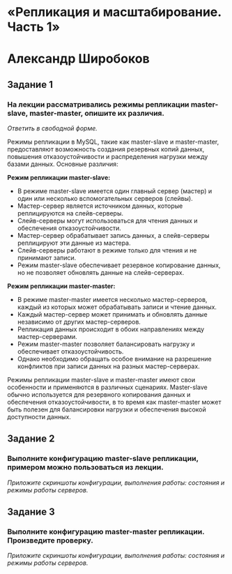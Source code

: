 # «Репликация и масштабирование. Часть 1»
# Александр Широбоков
## Задание 1
### На лекции рассматривались режимы репликации master-slave, master-master, опишите их различия.
*Ответить в свободной форме.*

Режимы репликации в MySQL, такие как master-slave и master-master, предоставляют возможность создания резервных копий данных, повышения отказоустойчивости и распределения нагрузки между базами данных. Основные различия:

**Режим репликации master-slave:**

 - В режиме master-slave имеется один главный сервер (мастер) и один или несколько вспомогательных серверов (слейвы).
 - Мастер-сервер является источником данных, которые реплицируются на слейв-серверы.
 - Слейв-серверы могут использоваться для чтения данных и обеспечения отказоустойчивости.
 - Мастер-сервер обрабатывает запись данных, а слейв-серверы реплицируют эти данные из мастера.
 - Слейв-серверы работают в режиме только для чтения и не принимают записи.
 - Режим master-slave обеспечивает резервное копирование данных, но не позволяет обновлять данные на слейв-серверах.

**Режим репликации master-master:**

 - В режиме master-master имеется несколько мастер-серверов, каждый из которых может обрабатывать записи и чтение данных.
 - Каждый мастер-сервер может принимать и обновлять данные независимо от других мастер-серверов.
 - Репликация данных происходит в обоих направлениях между мастер-серверами.
 - Режим master-master позволяет балансировать нагрузку и обеспечивает отказоустойчивость.
 - Однако необходимо обращать особое внимание на разрешение конфликтов при записи данных на разных мастер-серверах.

Режимы репликации master-slave и master-master имеют свои особенности и применяются в различных сценариях. Master-slave обычно используется для резервного копирования данных и обеспечения отказоустойчивости, в то время как master-master может быть полезен для балансировки нагрузки и обеспечения высокой доступности данных.
## Задание 2
### Выполните конфигурацию master-slave репликации, примером можно пользоваться из лекции.
*Приложите скриншоты конфигурации, выполнения работы: состояния и режимы работы серверов.*
## Задание 3
### Выполните конфигурацию master-master репликации. Произведите проверку.
*Приложите скриншоты конфигурации, выполнения работы: состояния и режимы работы серверов.*
